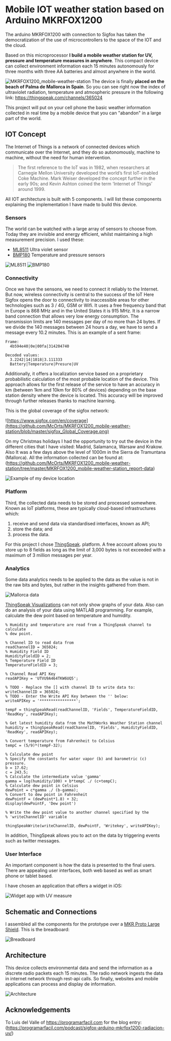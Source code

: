# Mobile IOT weather station based on Arduino MKRFOX1200
The arduino MKRFOX1200 with connection to Sigfox has taken the democratization of the use of microcontrollers to the space of the IOT and the cloud.

Based on this microprocessor **I build a mobile weather station for UV, pressure and temperature measures in anywhere**. This compact device can collect environment information each 15 minutes autonomously for three months with three AA batteries and almost anywhere in the world. 

![MKRFOX1200_mobile-weather-station](https://github.com/McOrts/MKRFOX1200_mobile-weather-station/blob/master/MKRFOX1200_mobile-weather-station.jpg?raw=true)
The device is finally **placed on the beach of Palma de Mallorca in Spain**. So you can see right now the index of ultraviolet radiation, temperature and atmospheric pressure in the following link: https://thingspeak.com/channels/365024

This project will put on your cell phone the basic weather information collected in real time by a mobile device that you can "abandon" in a large part of the world.

## IOT Concept

The Internet of Things is a network of connected devices which communicate over the Internet, and they do so autonomously, machine to machine, without the need for human intervention.

> The first reference to the IoT was in 1982, when researchers at Carnegie Mellon University developed the world’s first IoT-enabled Coke Machine. Mark Weiser developed the concept further in the early 90s; and Kevin Ashton coined the term ‘Internet of Things’ around 1999.

All IOT architecture is built with 5 components. I will list these components explaining the implementation I have made to build this device.

### Sensors
The world can be watched with a large array of sensors to choose from. Today they are invisible and energy efficient, whilst maintaining a high measurement precision. I used these:
* [ML8511](https://learn.sparkfun.com/tutorials/ml8511-uv-sensor-hookup-guide) Ultra violet sensor
* [BMP180](https://www.adafruit.com/product/1603) Temperature and pressure sensors

![ML8511](https://github.com/McOrts/MKRFOX1200_mobile-weather-station/blob/master/ML8511_UV_Sensor.jpg?raw=true)
![BMP180](https://github.com/McOrts/MKRFOX1200_mobile-weather-station/blob/master/BMP180_TemPre_Sensor.jpg?raw=true)

### Connectivity
Once we have the sensons, we need to connect it reliably to the Internet. But now, wireless connectivity is central to the success of the IoT
Here Sigfox opens the door to connectivity to inaccessible areas for other technologies such as 3 / 4G, GSM or Wifi.
It uses a free frequency band that in Europe is 868 MHz and in the United States it is 915 MHz. It is a narrow band connection that allows very low energy consumption.
The transmission limits are 140 messages per day of no more than 24 bytes. If we divide the 140 messages between 24 hours a day, we have to send a message every 10.2 minutes. This is an example of a sent frame:

```
Frame:			
  4b594e40|0e|00fa|314204740

Decoded values:
  3.2242|14|1018|3.111333
  Battery|Temperature|Presure|UV
```

Additionally, it offers a localization service  based on a proprietary probabilistic calculation of the most probable location of the device. This approach allows for the first release of the service to have an accuracy in km (between 1km and 10km for 80% of devices) depending on the base station density where the device is located. This accuracy will be improved through further releases thanks to machine learning.

This is the global coverage of the sigfox network:

![https://www.sigfox.com/en/coverage](https://github.com/McOrts/MKRFOX1200_mobile-weather-station/blob/master/sigfox_Global_Coverage.png)

On my Christmas holidays I had the opportunity to try out the device in the different cities that I have visited: Madrid, Salamanca, Warsaw and Krakow. Also It was a few days above the level of 1000m in the Sierra de Tramuntana (Mallorca). All the information collected can be found at: (https://github.com/McOrts/MKRFOX1200_mobile-weather-station/tree/master/MKRFOX1200_mobile-weather-station_report-data)

![Example of my device location](https://github.com/McOrts/MKRFOX1200_mobile-weather-station/blob/master/MKRFOX1200_mobile-weather-station_report-data/MKRFOX1200_location_Poland_Krakow_201801.png)

### Platform
Third, the collected data needs to be stored and processed somewhere. Known as IoT platforms, these are typically cloud-based infrastructures which:

1. receive and send data via standardised interfaces, known as API;
2. store the data; and
3. process the data.

For this project I chose [ThingSpeak](https://thingspeak.com). platform. A free account allows you to store up to 8 fields as long as the limit of 3,000 bytes is not exceeded with a maximum of 3 million messages per year.

### Analytics
Some data analytics needs to be applied to the data as the value is not in the raw bits and bytes, but rather in the insights gathered from them.

![Mallorca data](https://github.com/McOrts/MKRFOX1200_mobile-weather-station/blob/master/MKRFOX1200_mobile-weather-station_report-data/MKRFOX1200_graph_Spain_Mallorca_Palma_201711.png)

[ThingSpeak Visualizations](https://thingspeak.com/channels/365024) can not only show graphs of your data. Also can do an analysis of your data using MATLAB programming. For example, calculate the dew point based on temperature and humidity. 

```
% Humidity and temperature are read from a ThingSpeak channel to calculate
% dew point.

% Channel ID to read data from
readChannelID = 365024;
% Humidity Field ID
HumidityFieldID = 2;
% Temperature Field ID
TemperatureFieldID = 3;

% Channel Read API Key 
readAPIKey = 'UTVU9A464TKW6UQ5';

% TODO - Replace the [] with channel ID to write data to:
writeChannelID = 365024;
% TODO - Enter the Write API Key between the '' below:
writeAPIKey = '****************';

tempF = thingSpeakRead(readChannelID, 'Fields', TemperatureFieldID, 'ReadKey', readAPIKey);

% Get latest humidity data from the MathWorks Weather Station channel
humidity = thingSpeakRead(readChannelID, 'Fields', HumidityFieldID, 'ReadKey', readAPIKey);

% Convert temperature from Fahrenheit to Celsius
tempC = (5/9)*(tempF-32);

% Calculate dew point
% Specify the constants for water vapor (b) and barometric (c) pressure.
b = 17.62;
c = 243.5;
% Calculate the intermediate value 'gamma'
gamma = log(humidity/100) + b*tempC ./ (c+tempC);
% Calculate dew point in Celsius
dewPoint = c*gamma ./ (b-gamma);
% Convert to dew point in Fahrenheit
dewPointF = (dewPoint*1.8) + 32;
display(dewPointF, 'Dew point')

% Write the dew point value to another channel specified by the
% 'writeChannelID' variable

thingSpeakWrite(writeChannelID, dewPointF, 'Writekey', writeAPIKey);

```
In addition, ThingSpeak allows you to  act on the data by triggering events such as twitter messages.

### User Interface
An important component is how the data is presented to the final users. There are appealing user interfaces, both web based as well as smart phone or tablet based. 

I have chosen an application that offers a widget in iOS:

![Widget app with UV measure](https://github.com/McOrts/MKRFOX1200_mobile-weather-station/blob/master/cell_widget.png?raw=true)

## Schematic and Connections
I assembled all the components for the prototype over a [MKR Proto Large Shield](https://store.arduino.cc/mkr-proto-large-shield). This is the breadboard:

![Breadboard](https://github.com/McOrts/MKRFOX1200_mobile-weather-station/blob/master/MKRFOX1200_mobile-weather-station_Breadboard.png)

## Architecture
This device collects environmental data and send the information as a discrete radio packets each 15 minutes. The radio network ingests the data in internet network through rest-api calls. So finally, websites and mobile applications can process and display de information. 

![Architecture](https://github.com/McOrts/MKRFOX1200_mobile-weather-station/blob/master/MKRFOX1200_mobile-weather-station_Architecture.png)

## Acknowledgements
To Luis del Valle of https://programarfacil.com for the blog entry:
(https://programarfacil.com/podcast/sigfox-arduino-mkrfox1200-radiacion-uv/)
